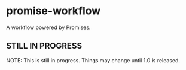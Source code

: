 # promise-workflow
A workflow powered by Promises.

## STILL IN PROGRESS
NOTE: This is still in progress. Things may change until 1.0 is released.
